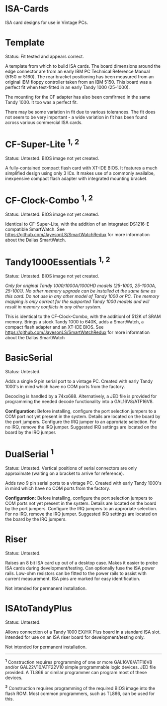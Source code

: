 ISA-Cards
=========

ISA card designs for use in Vintage PCs.

Template
========

Status: Fit tested and appears correct.

A template from which to build ISA cards. The board dimensions
around the edge connector are from an early IBM PC Technical
Reference Manual (5150 or 5160). The rear bracket positioning
has been measured from an original IBM floppy controller taken
from an IBM 5150. This board was a perfect fit when test-fitted
in an early Tandy 1000 (25-1000).

The mounting for the CF adapter has also been comfirmed in the
same Tandy 1000. It too was a perfect fit. 

There may be some variation in fit due to various tolerances. 
The fit does not seem to be very important - a wide variation
in fit has been found across various commercial ISA cards.

CF-Super-Lite <sup>1, 2</sup>
=============

Status: Untested. BIOS image not yet created.

A fully-contained compact flash card with XT-IDE BIOS. It features
a much simplified design using only 3 ICs. It makes use of 
a commonly availalbe, inexpensive compact flash adapter with integrated 
mounting bracket.

CF-Clock-Combo <sup>1, 2</sup>
==============

Status: Untested. BIOS image not yet created.

Identical to CF-Super-Lite, with the addition of an integrated
DS1216-E compatible SmartWatch. See 
https://github.com/JayesonLS/SmartWatchRedux for more information
about the Dallas SmartWatch.

Tandy1000Essentials <sup>1, 2</sup>
===================

Status: Untested. BIOS image not yet created.

*Only for original Tandy 1000/1000A/1000HD models (25-1000, 25-1000A,
25-1001). No other memory upgrade can be installed at the same time
as this card. Do not use in any other model of Tandy 1000 or PC. The
memory mapping is only correct for the supported Tandy 1000 models and
will result in memory conflicts in any other system.*

This is identical to the CF-Clock-Combo, with the additionl of 512K
of SRAM memory. Brings a stock Tandy 1000 to 640K, adds a SmartWatch, 
a compact flash adapter and an XT-IDE BIOS. See 
https://github.com/JayesonLS/SmartWatchRedux for more information
about the Dallas SmartWatch

BasicSerial
===========

Status: Untested.

Adds a single 9 pin serial port to a vintage PC. Created with early
Tandy 1000's in mind which have no COM ports from the factory.

Decoding is handled by a 74xx688. Alternatively, a JED file is provided
for programming the needed decode functionality into a GAL16V8/ATF16V8.

**Configuration:** Before installing, configure the port selection jumpers
to a COM port not yet present in the system. Details are located on the
board by the port jumpers. Configure the IRQ jumper to an approriate
selection. For no IRQ, remove the IRQ jumper. Suggested IRQ settings are
located on the board by the IRQ jumper.

DualSerial <sup>1</sup>
==========

Status: Untested. Vertical positions of serial connectors are only
approximate (waiting on a bracket to arrive for reference).

Adds *two* 9 pin serial ports to a vintage PC. Created with early
Tandy 1000's in mind which have no COM ports from the factory.

**Configuration:** Before installing, configure the port selection jumpers
to COM ports not yet present in the system. Details are located on the
board by the port jumpers. Configure the IRQ jumpers to an approriate
selection. For no IRQ, remove the IRQ jumper. Suggested IRQ settings are
located on the board by the IRQ jumpers.

Riser
=====

Status: Untested.

Raises an 8 bit ISA card up out of a desktop case. Makes it easier
to probe ISA cards during development/testing. Can optionally fuse
the ISA power rails. Low-ohm resistors can be fitted to the power 
rails to assist with current measurement. ISA pins are marked for 
easy identification.

Not intended for permanent installation. 

ISAtoTandyPlus
==============

Status: Untested.

Allows connection of a Tandy 1000 EX/HX Plus board in a standard
ISA slot. Intended for use on an ISA riser board for 
development/testing only. 

Not intended for permanent installation.

---------------
<sup>**1**</sup> Construction requires programming of one or
    more GAL16V8/ATF16V8 and/or GAL22V10/ATF22V10 simple programmable
    logic devices. JED file provided. A TL866 or similar programmer
    can program most of these devices.
    
<sup>**2**</sup> Construction requires programming of the required
    BIOS image into the flash ROM. Most common programmers, such as
    TL866, can be used for this.

